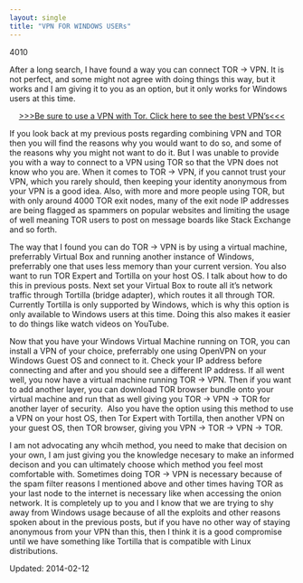 ```yaml
---
layout: single
title: "VPN FOR WINDOWS USERs"
---
```

4010


<p>After a long search, I have found a way you can connect TOR -&gt; VPN. It is not perfect, and some might not agree with doing things this way, but it works and I am giving it to you as an option, but it only works for Windows users at this time.</p>
<p style="text-align: center;"><a href="/vpn-comparison-chart/">&gt;&gt;&gt;Be sure to use a VPN with Tor. Click here to see the best VPN’s&lt;&lt;&lt;</a></p>
<p>If you look back at my previous posts regarding combining VPN and TOR then you will find the reasons why you would want to do so, and some of the reasons why you might not want to do it. But I was unable to provide you with a way to connect to a VPN using TOR so that the VPN does not know who you are. When it comes to TOR -&gt; VPN, if you cannot trust your VPN, which you rarely should, then keeping your identity anonymous from your VPN is a good idea. Also, with more and more people using TOR, but with only around 4000 TOR exit nodes, many of the exit node IP addresses are being flagged as spammers on popular websites and limiting the usage of well meaning TOR users to post on message boards like Stack Exchange and so forth.</p>
<p>The way that I found you can do TOR -&gt; VPN is by using a virtual machine, preferrably Virtual Box and running another instance of Windows, preferrably one that uses less memory than your current version. You also want to run TOR Expert and Tortilla on your host OS. I talk about how to do this in previous posts. Next set your Virtual Box to route all it&#8217;s network traffic through Tortilla (bridge adapter), which routes it all through TOR. Currently Tortilla is only supported by Windows, which is why this option is only available to Windows users at this time. Doing this also makes it easier to do things like watch videos on YouTube.</p>
<p>Now that you have your Windows Virtual Machine running on TOR, you can install a VPN of your choice, preferrably one using OpenVPN on your Windows Guest OS and connect to it. Check your IP address before connecting and after and you should see a different IP address. If all went well, you now have a virtual machine running TOR -&gt; VPN. Then if you want to add another layer, you can download TOR browser bundle onto your virtual machine and run that as well giving you TOR -&gt; VPN -&gt; TOR for another layer of security.  Also you have the option using this method to use a VPN on your host OS, then Tor Expert with Tortilla, then another VPN on your guest OS, then TOR browser, giving you VPN -&gt; TOR -&gt; VPN -&gt; TOR.</p>
<p>I am not advocating any whcih method, you need to make that decision on your own, I am just giving you the knowledge necesary to make an informed decison and you can ultimately choose which method you feel most comfortable with. Sometimes doing TOR -&gt; VPN is necessary because of the spam filter reasons I mentioned above and other times having TOR as your last node to the internet is necessary like when accessing the onion network. It is completely up to you and I know that we are trying to shy away from Windows usage because of all the exploits and other reasons spoken about in the previous posts, but if you have no other way of staying anonymous from your VPN than this, then I think it is a good compromise until we have something like Tortilla that is compatible with Linux distributions.</p>

Updated: 2014-02-12

